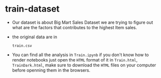 # train-dataset

* Our dataset is about Big Mart Sales Dataset we are trying to figure out what are the factors that contributes to the highest Item sales.

* the original data are in 
    
    `train.csv`

* You can find all the analysis in `Train.ipynb` if you don't know how to render notebooks just open the `HTML` format of it in `Train.html`, `TrainDark.html`, make sure to download the `HTML` files on your computer before openning them in the browsers.
